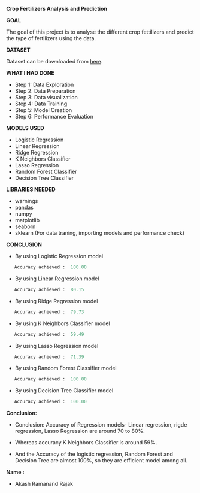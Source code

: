**Crop Fertilizers Analysis and Prediction**

**GOAL**

The goal of this project is to analyse the different crop fettilizers and predict the type of fertilizers using the data.

**DATASET**

Dataset can be downloaded from [here](https://www.kaggle.com/gdabhishek/fertilizer-prediction).

**WHAT I HAD DONE**
- Step 1: Data Exploration
- Step 2: Data Preparation
- Step 3: Data visualization
- Step 4: Data Training
- Step 5: Model Creation
- Step 6: Performance Evaluation


**MODELS USED**
- Logistic Regression
- Linear Regression
- Ridge Regression
- K Neighbors Classifier
- Lasso Regression
- Random Forest Classifier
- Decision Tree Classifier


**LIBRARIES NEEDED**
- warnings
- pandas
- numpy
- matplotlib
- seaborn
- sklearn (For data traning, importing models and performance check)


**CONCLUSION**
- By using Logistic Regression model 
 ```python
    Accuracy achieved :  100.00
 ``` 
- By using Linear Regression model 
 ```python
    Accuracy achieved :  80.15
 ``` 
- By using Ridge Regression model 
 ```python
    Accuracy achieved :  79.73
 ``` 
- By using K Neighbors Classifier model 
 ```python
    Accuracy achieved :  59.49
 ``` 
- By using Lasso Regression model 
 ```python
    Accuracy achieved :  71.39
 ``` 
- By using Random Forest Classifier model 
 ```python
    Accuracy achieved :  100.00
 ``` 
- By using Decision Tree Classifier model 
 ```python
    Accuracy achieved :  100.00
 ``` 
**Conclusion:**
- Conclusion: Accuracy of Regression models- Linear regression, rigde regression, Lasso Regression are around 70 to 80%.

- Whereas accuracy K Neighbors Classifier is around 59%.

- And the Accuracy of the logistic regression, Random Forest and Decision Tree are almost 100%, so they are efficient model among all.


**Name :**
- Akash Ramanand Rajak
